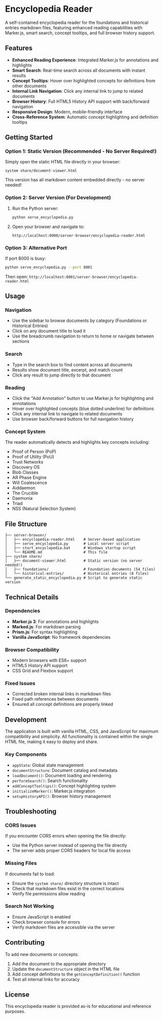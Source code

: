 # Encyclopedia Reader

A self-contained encyclopedia reader for the foundations and historical entries markdown files, featuring enhanced reading capabilities with Marker.js, smart search, concept tooltips, and full browser history support.

## Features

- **Enhanced Reading Experience**: Integrated Marker.js for annotations and highlights
- **Smart Search**: Real-time search across all documents with instant results
- **Concept Tooltips**: Hover over highlighted concepts for definitions from other documents
- **Internal Link Navigation**: Click any internal link to jump to related documents
- **Browser History**: Full HTML5 History API support with back/forward navigation
- **Responsive Design**: Modern, mobile-friendly interface
- **Cross-Reference System**: Automatic concept highlighting and definition tooltips

## Getting Started

### Option 1: Static Version (Recommended - No Server Required!)

Simply open the static HTML file directly in your browser:
```
system share/document-viewer.html
```

This version has all markdown content embedded directly - no server needed!

### Option 2: Server Version (For Development)

1. Run the Python server:
   ```bash
   python serve_encyclopedia.py
   ```

2. Open your browser and navigate to:
   ```
   http://localhost:8000/server-browser/encyclopedia-reader.html
   ```

### Option 3: Alternative Port

If port 8000 is busy:
```bash
python serve_encyclopedia.py --port 8001
```

Then open: `http://localhost:8001/server-browser/encyclopedia-reader.html`

## Usage

### Navigation
- Use the sidebar to browse documents by category (Foundations or Historical Entries)
- Click on any document title to load it
- Use the breadcrumb navigation to return to home or navigate between sections

### Search
- Type in the search box to find content across all documents
- Results show document title, excerpt, and match count
- Click any result to jump directly to that document

### Reading
- Click the "Add Annotation" button to use Marker.js for highlighting and annotations
- Hover over highlighted concepts (blue dotted underline) for definitions
- Click any internal link to navigate to related documents
- Use browser back/forward buttons for full navigation history

### Concept System
The reader automatically detects and highlights key concepts including:
- Proof of Person (PoP)
- Proof of Utility (PoU)
- Trust Networks
- Discovery OS
- Blob Classes
- AR Phase Engine
- Will Coalescence
- Aiddaemon
- The Crucible
- Daemonia
- Triad
- NSS (Natural Selection System)

## File Structure

```
├── server-browser/
│   ├── encyclopedia-reader.html    # Server-based application
│   ├── serve_encyclopedia.py       # Local server script
│   ├── start_encyclopedia.bat      # Windows startup script
│   └── README.md                   # This file
├── system share/
│   ├── document-viewer.html        # Static version (no server needed!)
│   ├── foundations/                # Foundation documents (54 files)
│   └── historical-entries/         # Historical entries (8 files)
└── generate_static_encyclopedia.py # Script to generate static version
```

## Technical Details

### Dependencies
- **Marker.js 3**: For annotations and highlights
- **Marked.js**: For markdown parsing
- **Prism.js**: For syntax highlighting
- **Vanilla JavaScript**: No framework dependencies

### Browser Compatibility
- Modern browsers with ES6+ support
- HTML5 History API support
- CSS Grid and Flexbox support

### Fixed Issues
- Corrected broken internal links in markdown files
- Fixed path references between documents
- Ensured all concept definitions are properly linked

## Development

The application is built with vanilla HTML, CSS, and JavaScript for maximum compatibility and simplicity. All functionality is contained within the single HTML file, making it easy to deploy and share.

### Key Components
- `appState`: Global state management
- `documentStructure`: Document catalog and metadata
- `loadDocument()`: Document loading and rendering
- `performSearch()`: Search functionality
- `addConceptTooltips()`: Concept highlighting system
- `initializeMarker()`: Marker.js integration
- `setupHistoryAPI()`: Browser history management

## Troubleshooting

### CORS Issues
If you encounter CORS errors when opening the file directly:
- Use the Python server instead of opening the file directly
- The server adds proper CORS headers for local file access

### Missing Files
If documents fail to load:
- Ensure the `system share/` directory structure is intact
- Check that markdown files exist in the correct locations
- Verify file permissions allow reading

### Search Not Working
- Ensure JavaScript is enabled
- Check browser console for errors
- Verify markdown files are accessible via the server

## Contributing

To add new documents or concepts:
1. Add the document to the appropriate directory
2. Update the `documentStructure` object in the HTML file
3. Add concept definitions to the `getConceptDefinition()` function
4. Test all internal links for accuracy

## License

This encyclopedia reader is provided as-is for educational and reference purposes.

